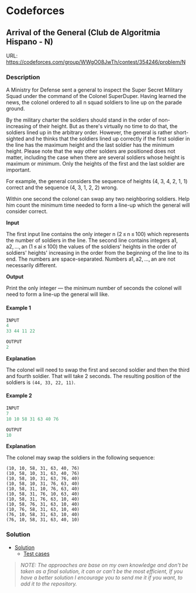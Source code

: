 # Codeforces

## Arrival of the General (Club de Algoritmia Hispano - N)
URL: https://codeforces.com/group/WWgO08JwTh/contest/354246/problem/N

### Description

A Ministry for Defense sent a general to inspect the Super Secret Military Squad under the command of the Colonel SuperDuper. Having learned the news, the colonel ordered to all n squad soldiers to line up on the parade ground.

By the military charter the soldiers should stand in the order of non-increasing of their height. But as there's virtually no time to do that, the soldiers lined up in the arbitrary order. However, the general is rather short-sighted and he thinks that the soldiers lined up correctly if the first soldier in the line has the maximum height and the last soldier has the minimum height. Please note that the way other solders are positioned does not matter, including the case when there are several soldiers whose height is maximum or minimum. Only the heights of the first and the last soldier are important.

For example, the general considers the sequence of heights (4, 3, 4, 2, 1, 1) correct and the sequence (4, 3, 1, 2, 2) wrong.

Within one second the colonel can swap any two neighboring soldiers. Help him count the minimum time needed to form a line-up which the general will consider correct.

**Input**

The first input line contains the only integer n (2 ≤ n ≤ 100) which represents the number of soldiers in the line. The second line contains integers a1, a2, ..., an (1 ≤ ai ≤ 100) the values of the soldiers' heights in the order of soldiers' heights' increasing in the order from the beginning of the line to its end. The numbers are space-separated. Numbers a1, a2, ..., an are not necessarily different.

**Output**

Print the only integer — the minimum number of seconds the colonel will need to form a line-up the general will like.

#### Example 1
```java
INPUT
4
33 44 11 22

OUTPUT
2
```
**Explanation**

The colonel will need to swap the first and second soldier and then the third and fourth soldier. That will take 2 seconds. The resulting position of the soldiers is ```(44, 33, 22, 11)```.

#### Example 2
```java
INPUT
7
10 10 58 31 63 40 76

OUTPUT
10
```
**Explanation**

The colonel may swap the soldiers in the following sequence:

```
(10, 10, 58, 31, 63, 40, 76)
(10, 58, 10, 31, 63, 40, 76)
(10, 58, 10, 31, 63, 76, 40)
(10, 58, 10, 31, 76, 63, 40)
(10, 58, 31, 10, 76, 63, 40)
(10, 58, 31, 76, 10, 63, 40)
(10, 58, 31, 76, 63, 10, 40)
(10, 58, 76, 31, 63, 10, 40)
(10, 76, 58, 31, 63, 10, 40)
(76, 10, 58, 31, 63, 10, 40)
(76, 10, 58, 31, 63, 40, 10)
```

### Solution

* [Solution](Solution.java)
  * [Test cases](../../../../test/java/codeforces/arrivalofthegeneral/SolutionTest.java)

> *NOTE: The approaches are base on my own knowledge and don't be taken as a final solution, it can or can't be the most efficient, If you have a better solution I encourage you to send me it if you want, to add it to the repository.*  
